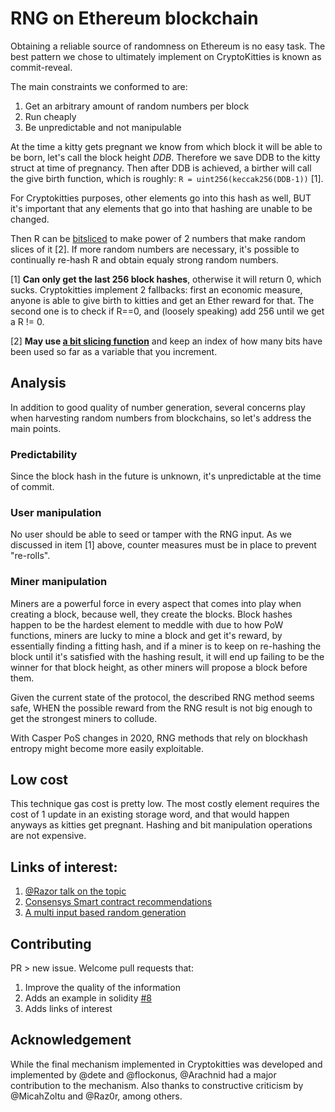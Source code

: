 # RNG on Ethereum blockchain

Obtaining a reliable source of randomness on Ethereum is no easy task. The best pattern we chose to ultimately implement on CryptoKitties is known as commit-reveal.

The main constraints we conformed to are:

1. Get an arbitrary amount of random numbers per block
1. Run cheaply
2. Be unpredictable and not manipulable

At the time a kitty gets pregnant we know from which block it will be able to be born, let's call the block height _DDB_. Therefore we save DDB to the kitty struct at time of pregnancy. Then after DDB is achieved, a birther will call the give birth function, which is roughly: `R = uint256(keccak256(DDB-1))` [1].

For Cryptokitties purposes, other elements go into this hash as well, BUT it's important that any elements that go into that hashing are unable to be changed.

Then R can be [bitsliced](https://gist.github.com/flockonus/cb75838d78cf544744e7ac95ab3ec431) to make power of 2 numbers that make random slices of it [2]. If more random numbers are necessary, it's possible to continually re-hash R and obtain equaly strong random numbers.

[1] **Can only get the last 256 block hashes**, otherwise it will return 0, which sucks. Cryptokitties implement 2 fallbacks: first an economic measure, anyone is able to give birth to kitties and get an Ether reward for that. The second one is to check if R==0, and (loosely speaking) add 256 until we get a R != 0.

[2] **May use [a bit slicing function](https://gist.github.com/flockonus/cb75838d78cf544744e7ac95ab3ec431)** and keep an index of how many bits have been used so far as a variable that you increment.

## Analysis

In addition to good quality of number generation, several concerns play when harvesting random numbers from blockchains, so let's address the main points.

### Predictability

Since the block hash in the future is unknown, it's unpredictable at the time of commit.

### User manipulation

No user should be able to seed or tamper with the RNG input. As we discussed in item [1] above, counter measures must be in place to prevent "re-rolls".

### Miner manipulation

Miners are a powerful force in every aspect that comes into play when creating a block, because well, they create the blocks. Block hashes happen to be the hardest element to meddle with due to how PoW functions, miners are lucky to mine a block and get it's reward, by essentially finding a fitting hash, and if a miner is to keep on re-hashing the block until it's satisfied with the hashing result, it will end up failing to be the winner for that block height, as other miners will propose a block before them.

Given the current state of the protocol, the described RNG method seems safe, WHEN the possible reward from the RNG result is not big enough to get the strongest miners to collude.

With Casper PoS changes in 2020, RNG methods that rely on blockhash entropy might become more easily exploitable.

## Low cost

This technique gas cost is pretty low. The most costly element requires the cost of 1 update in an existing storage word, and that would happen anyways as kitties get pregnant. Hashing and bit manipulation operations are not expensive.

## Links of interest:

1. [@Razor talk on the topic](https://raz0r.name/talks/predicting-random-numbers-in-ethereum-smart-contracts/)
1. [Consensys Smart contract recommendations](https://consensys.github.io/smart-contract-best-practices/recommendations/#gameability)
1. [A multi input based random generation](https://github.com/randao/randao)


## Contributing

PR > new issue. Welcome pull requests that:

1. Improve the quality of the information
1. Adds an example in solidity [#8](https://github.com/axiomzen/eth-random/issues/8)
1. Adds links of interest

## Acknowledgement

While the final mechanism implemented in Cryptokitties was developed and implemented by @dete and @flockonus, @Arachnid had a major contribution to the mechanism. Also thanks to constructive criticism by @MicahZoltu and @Raz0r, among others.
